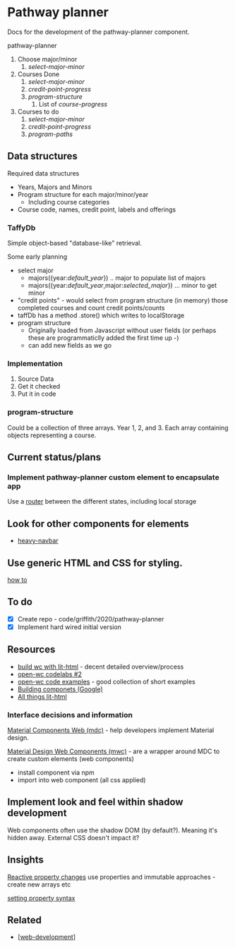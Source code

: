 # Pathway planner

Docs for the development of the pathway-planner component.

pathway-planner
1. Choose major/minor 
   1. *select-major-minor*
2. Courses Done
   1. *select-major-minor*
   2. *credit-point-progress*
   3. *program-structure*
      1. List of *course-progress*
3. Courses to do
   1. *select-major-minor*
   2. *credit-point-progress*
   3. *program-paths*

## Data structures

Required data structures
- Years, Majors and Minors
- Program structure for each major/minor/year
  - Including course categories
- Course code, names, credit point, labels and offerings

### TaffyDb

Simple object-based "database-like" retrieval.

Some early planning
- select major
  - majors({year:*default_year*}) .. major to populate list of majors
  - majors({year:*default_year*,major:*selected_major*}) ... minor to get minor
- "credit points" - would select from program structure (in memory) those completed courses and count credit points/counts
- taffDb has a method .store() which writes to localStorage 
- program structure 
  - Originally loaded from Javascript without user fields (or perhaps these are programmaticlly added the first time up -)
  - can add new fields as we go

### Implementation

1. Source Data
2. Get it checked
3. Put it in code

### program-structure

Could be a collection of three arrays. Year 1, 2, and 3.  Each array containing objects representing a course. 

## Current status/plans


### Implement pathway-planner custom element to encapsulate app

Use a [router](https://www.kevinsimper.dk/posts/single-page-app-with-webcomponents-and-router) between the different states, including local storage


## Look for other components for elements

- [heavy-navbar](https://github.com/HeavyLightStudios/heavy-navbar)

## Use generic HTML and CSS for styling. 

[how to](https://www.thinktecture.com/en/web-components/native-web-components-without-framework/#how-to-style-your-web-component)

## To do

- [X] Create repo - code/griffith/2020/pathway-planner
- [X] Implement hard wired initial version

## Resources

- [build wc with lit-html](https://dev.to/bennypowers/lets-build-web-components-part-5-litelement-906) - decent detailed overview/process
- [open-wc codelabs #2](https://open-wc.org/codelabs/basics/lit-html.html?index=/codelabs/#2)
- [open-wc code examples](https://open-wc.org/developing/code-examples.html) - good collection of short examples
- [Building componets (Google)](https://developers.google.com/web/fundamentals/web-components/)
- [All things lit-html](https://github.com/web-padawan/awesome-lit-html)

### Interface decisions and information

[Material Components Web (mdc)](https://github.com/material-components/material-components-web) - help developers implement Material design.

[Material Design Web Components (mwc)](https://github.com/material-components/material-components-web-components) - are a wrapper around MDC to create custom elements (web components)

- install component via npm
- import into web component (all css applied)

## Implement look and feel within shadow development

Web components often use the shadow DOM (by default?). Meaning it's hidden away. External CSS doesn't impact it?



## Insights

[Reactive property changes](https://open-wc.org/codelabs/basics/lit-html.html?index=/codelabs/#7) use properties and immutable approaches - create new arrays etc

[setting property syntax](https://open-wc.org/codelabs/basics/lit-html.html?index=/codelabs/#9)

## Related

- [[web-development]]

[//begin]: # "Autogenerated link references for markdown compatibility"
[web-development]: ../web-development.md "Web development"
[//end]: # "Autogenerated link references"